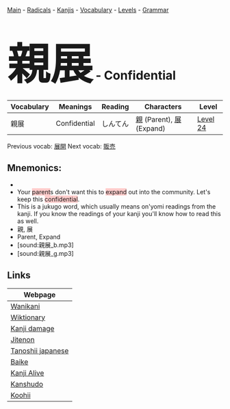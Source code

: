 <style> bigfont {font-size: 100px}</style>
[Main](../README.md) -
[Radicals](../radicals.md) -
[Kanjis](../kanjis.md) -
[Vocabulary](../vocabulary.md) -
[Levels](../levels.md) -
[Grammar](../grammar.md)
# <bigfont> 親展</bigfont> - Confidential 

| Vocabulary | Meanings | Reading | Characters | Level |
| --- | --- | --- | --- | --- |
| 親展 | Confidential | しんてん |  [親](../kanjis/親.md) (Parent), [展](../kanjis/展.md) (Expand) | [Level 24](../levels/wk_level24.md) |

Previous vocab: [展開](展開.md) Next vocab: [販売](販売.md) 

## Mnemonics:

* 
* Your <span style="background-color:#ffcccb"> parent</span>s don't want this to <span style="background-color:#ffcccb"> expand</span> out into the community. Let's keep this <span style="background-color:#ffcccb"> confidential</span>.
* This is a jukugo word, which usually means on'yomi readings from the kanji. If you know the readings of your kanji you'll know how to read this as well.
* 親, 展
* Parent, Expand
* [sound:親展_b.mp3]
* [sound:親展_g.mp3]


## Links 

| Webpage |
| --- |
| [Wanikani          ](https://www.wanikani.com/kanji/親展) |
| [Wiktionary        ](https://en.wiktionary.org/wiki/親展) |
| [Kanji damage      ](http://www.kanjidamage.com/kanji/search?utf8=✓&q=親展) |
| [Jitenon           ](https://jitenon.com/kanji/親展) |
| [Tanoshii japanese ](https://www.tanoshiijapanese.com/dictionary/kanji.cfm?k=親展) |
| [Baike             ](https://baike.baidu.com/item/親展) |
| [Kanji Alive       ](https://app.kanjialive.com/親展) |
| [Kanshudo          ](https://www.kanshudo.com/searchmn?q=親展) |
| [Koohii            ](https://kanji.koohii.com/study/kanji/親展) |
